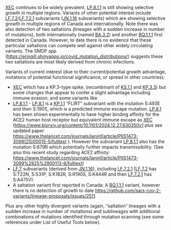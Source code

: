 

<u id='XEC'>XEC</u> continues to be widely prevalent. <u id='LP_8_1_1'>LP.8.1.1</u> is still showing selective growth in multiple regions. Variants of other potential interest include <u id='LF_7_2'>LF.7.2</u>/<u id='LF_7_2_1'>LF.7.2.1</u> subvariants (<u id='JN_1_16'>JN.1.16</u> subvariants) which are showing selective growth in multiple regions of Canada and internationally. Note there was also detection of two saltations (lineages with a sudden increase in number of mutations), both internationally (named <u id='BA_3_2'>BA.3.2</u>) and another <u id='BQ_1_1_1'>BQ.1.1.1</u> first detected in Canada. However, to date there is no evidence that these particular saltations can compete well against other widely circulating variants. The SMDP app (<https://eringill.shinyapps.io/covid_mutation_distributions/>) suggests these two saltations are most likely derived from chronic infections.



Variants of current interest (due to their current/potential growth advantage, mutations of potential functional significance, or spread in other countries):

* <u id='XEC'>XEC</u> which has a KP.3-type spike, (recombinant of <u id='KS_1_1'>KS.1.1</u> and <u id='KP_3_3'>KP.3.3</u>) but some changes that appear to confer a slight advantage including immune evasion, and some variants like
* <u id='LP_8_1_1'>LP.8.1.1</u> - <u id='LP_8_1'>LP.8.1</u> is a <u id='KP_1_1'>KP.1.1</u> “FLIRT” subvariant with the mutation S:493E and then S:190S, which is a predicted immune escape mutation. <u id='LP_8_1'>LP.8.1</u> has been shown experimentally to have higher binding affinity for the ACE2 human host receptor but equivalent immune escape as <u id='XEC'>XEC</u> (<https://www.biorxiv.org/content/10.1101/2024.12.27.630350v1> plus see updated paper <https://www.thelancet.com/journals/laninf/article/PIIS1473-3099(25)00015-5/fulltext> ). However the subvariant <u id='LP_8_1_1'>LP.8.1.1</u> also has the mutation S:679R which potentially further impacts transmissibility. (See also this recent study regarding ACE2 affinity: <https://www.thelancet.com/journals/laninf/article/PIIS1473-3099%2825%2900113-6/fulltext>)
* <u id='LF_7'>LF.7</u> subvariants (derived from <u id='JN_1_16'>JN.1.16</u>), including <u id='LF_7_2_1'>LF.7.2.1</u> (<u id='LF_7_2'>LF.7.2</u> has S:T22N, S:S31P, S:K182R, S:R190S, S:K444R and then <u id='LF_7_2_1'>LF.7.2.1</u> has S:A475V).
* A saltation variant first reported in Canada: A <u id='BQ_1_1_1'>BQ.1.1.1</u> variant, however there is no detection of growth to date <https://github.com/sars-cov-2-variants/lineage-proposals/issues/2511>

Plus any other highly divergent variants (again, “saltation” lineages with a sudden increase in number of mutations) and sublineages with additional combinations of mutations identified through mutation scanning (see some references under List of Useful Tools below).


<!-- edited -->